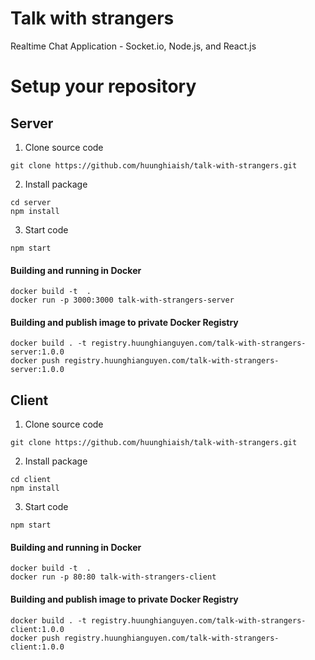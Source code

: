 # Talk with strangers

Realtime Chat Application - Socket.io, Node.js, and React.js

# Setup your repository

## Server

1. Clone source code

```shell
git clone https://github.com/huunghiaish/talk-with-strangers.git
```

2. Install package

```shell
cd server
npm install
```
3. Start code

```shell
npm start
```
#### Building and running in Docker
```shell
docker build -t  .
docker run -p 3000:3000 talk-with-strangers-server
```
#### Building and publish image to private Docker Registry
```shell
docker build . -t registry.huunghianguyen.com/talk-with-strangers-server:1.0.0
docker push registry.huunghianguyen.com/talk-with-strangers-server:1.0.0
```

## Client

1. Clone source code

```shell
git clone https://github.com/huunghiaish/talk-with-strangers.git
```

2. Install package

```shell
cd client
npm install
```
3. Start code

```shell
npm start
```
#### Building and running in Docker
```shell
docker build -t  .
docker run -p 80:80 talk-with-strangers-client
```
#### Building and publish image to private Docker Registry
```shell
docker build . -t registry.huunghianguyen.com/talk-with-strangers-client:1.0.0
docker push registry.huunghianguyen.com/talk-with-strangers-client:1.0.0
```

